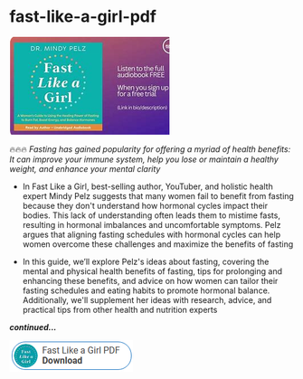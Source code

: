 # fast-like-a-girl-pdf

<img src="https://github.com/DanielleJacks/fast-like-a-girl-pdf/blob/main/lg.png"/>

🔥🔥🔥 *Fasting has gained popularity for offering a myriad of health benefits: It can improve your immune system, help you lose or maintain a healthy weight, and enhance your mental clarity*

+  In Fast Like a Girl, best-selling author, YouTuber, and holistic health expert Mindy Pelz suggests that many women fail to benefit from fasting because they don't understand how hormonal cycles impact their bodies. This lack of understanding often leads them to mistime fasts, resulting in hormonal imbalances and uncomfortable symptoms. Pelz argues that aligning fasting schedules with hormonal cycles can help women overcome these challenges and maximize the benefits of fasting

+  In this guide, we’ll explore Pelz's ideas about fasting, covering the mental and physical health benefits of fasting, tips for prolonging and enhancing these benefits, and advice on how women can tailor their fasting schedules and eating habits to promote hormonal balance. Additionally, we'll supplement her ideas with research, advice, and practical tips from other health and nutrition experts

***continued...***

<img src="https://github.com/DanielleJacks/fast-like-a-girl-pdf/blob/main/dl.png"/>
